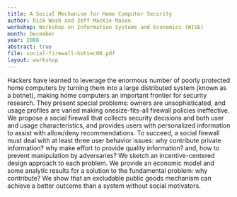 ```yaml
---
title: A Social Mechanism for Home Computer Security
author: Rick Wash and Jeff MacKie-Mason
workshop: Workshop on Information Systems and Economics (WISE)
month: December
year: 2008
abstract: true
file: social-firewall-hotsec08.pdf
layout: workshop
---
```


Hackers have learned to leverage the enormous number of poorly protected home computers by turning them into a large
distributed system (known as a botnet), making home computers an important frontier for security research. They present
special problems: owners are unsophisticated, and usage profiles are varied making onesize-fits-all firewall policies
ineffective. We propose a social firewall that collects security decisions and both user and usage characteristics, and
provides users with personalized information to assist with allow/deny recommendations. To succeed, a social firewall
must deal with at least three user behavior issues: why contribute private information? why make effort to provide
quality information? and, how to prevent manipulation by adversaries? We sketch an incentive-centered design approach to
each problem. We provide an economic model and some analytic results for a solution to the fundamental problem: why
contribute? We show that an excludable public goods mechanism can achieve a better outcome than a system without social
motivators.
